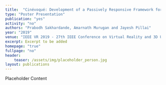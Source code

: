 ```yaml
---
title:  "Cinévoqué: Development of a Passively Responsive Framework for Seamless Evolution of Experiences in Immersive Live-Action Movies"
type: "Poster Presentation"
publication: "yes"
activity: "no"
authors: "Prabodh Sakhardande, Amarnath Murugan and Jayesh Pillai"
year: "2019"
venue: "IEEE VR 2019 - 27th IEEE Conference on Virtual Reality and 3D User Interfaces, Atlanta, USA"
excerpt: Excerpt to be added
homepage: "true"
fullpage: "no"
header:
    teaser: /assets/img/placeholder_person.jpg
layout: publications    
---
```


Placeholder Content